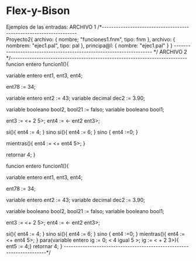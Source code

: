 # Flex-y-Bison
Ejemplos de las entradas:
        ARCHIVO 1
/*-------------------------------------------------------------------        
        Proyecto2{
	archivo: {
	nombre; "funciones1.fnm",
	tipo: fnm
},
	archivo: {
	nombrem: "ejec1.pal",
	tipo: pal
},
	principa@l: {
	nombre: "ejec1.pal"
}
}
--------------------------------------------------------------------- */
        ARCHIVO 2
*/---------------------------------------------------------------------------
        funcion entero funcion1(){

variable entero ent1, ent3, ent4;

ent78 := 34;

variable entero ent2 := 43;
variable decimal dec2 := 3.90;

variable booleano bool2, bool21 := falso;
variable booleano bool1;

ent3 := <+ 2 5>;
ent4 := <- ent2 ent3>;

si(<verdadero y verdadero>){
ent4 := 4;
} sino si(<no falso>){
ent4 := 6;
} sino { 
ent4 :=0;
}

mientras(<verdadero y bool1>){
ent4 := <+ ent4 5>;
}


retornar 4;
}

funcion entero funcion1(){

variable entero ent1, ent3, ent4;

ent78 := 34;

variable entero ent2 := 43;
variable decimal dec2 := 3.90;

variable booleano bool2, bool21 := falso;
variable booleano bool1;

ent3 := <+ 2 5>;
ent4 := <- ent2 ent3>;

si(<verdadero y verdadero>){
ent4 := 4;
} sino si(<no falso>){
ent4 := 6;
} sino { 
ent4 :=0;
}
mientras(<verdadero y bool1>){
ent4 := <+ ent4 5>;
}
para(variable entero ig := 0; < 4 igual 5 >; ig := < + 2 3>){
ent5 := 4;}
retornar 4;
}
----------------------------------------------------------------------*/
